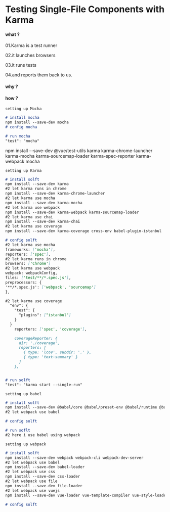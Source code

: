 # Testing Single-File Components with Karma

#### what ?

01.Karma is a test runner

02.it launches browsers

03.it runs tests

04.and reports them back to us.

#### why ?


#### how ?

`setting up Mocha`
```md
# install mocha
npm install --save-dev mocha
# config mocha

# run mocha
"test": "mocha"
```

npm install --save-dev @vue/test-utils karma karma-chrome-launcher karma-mocha karma-sourcemap-loader karma-spec-reporter karma-webpack mocha

`setting up Karma`
```md
# install solft
npm install --save-dev karma
#2 let karma runs in chrome
npm install --save-dev karma-chrome-launcher
#2 let karma use mocha
npm install --save-dev karma-mocha
#2 let karma use webpack
npm install --save-dev karma-webpack karma-sourcemap-loader
#2 let karma use chai
npm install --save-dev karma-chai
#2 let karma use coverage
npm install --save-dev karma-coverage cross-env babel-plugin-istanbul

# config solft
#2 let karma use mocha
frameworks: ['mocha'],
reporters: ['spec'],
#2 let karma runs in chrome
browsers: ['Chrome']
#2 let karma use webpack
webpack: webpackConfig,
files: ['test/**/*.spec.js'],
preprocessors: {
'**/*.spec.js': ['webpack', 'sourcemap']
},

#2 let karma use coverage
  "env": {
    "test": {
      "plugins": ["istanbul"]
    }
  }
    reporters: ['spec', 'coverage'],

    coverageReporter: {
      dir: './coverage',
      reporters: [
        { type: 'lcov', subdir: '.' },
        { type: 'text-summary' }
      ]
    },


# run solft
"test": "karma start --single-run"
```

`setting up babel`

```md
# install solft
npm install --save-dev @babel/core @babel/preset-env @babel/runtime @babel/plugin-transform-runtime
#2 let webpack use babel

# config solft

# run soflt
#2 here i use babel using webpack
```

`setting up webpack`

```md
# install solft
npm install --save-dev webpack webpack-cli webpack-dev-server
#2 let webpack use babel
npm install --save-dev babel-loader
#2 let webpack use css
npm install --save-dev css-loader
#2 let webpack use file
npm install --save-dev file-loader
#2 let webpack use vuejs
npm install --save-dev vue-loader vue-template-compiler vue-style-loader

# config solft

```
